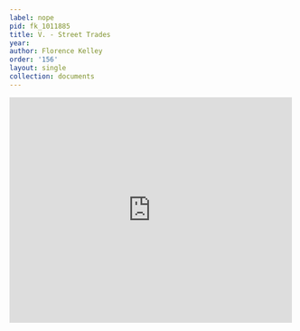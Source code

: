 ```yaml
---
label: nope
pid: fk_1011885
title: V. - Street Trades
year:
author: Florence Kelley
order: '156'
layout: single
collection: documents
---
```

<iframe src="https://northwestern.app.box.com/embed/s/9j4dc347quyez6qbqk5qf3hbdohcvooq?sortColumn=date&view=list" width="500" height="400" frameborder="0" allowfullscreen webkitallowfullscreen msallowfullscreen></iframe>
